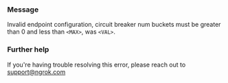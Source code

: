 
### Message
Invalid endpoint configuration, circuit breaker num buckets must be greater than 0 and less than <code>&lt;MAX&gt;</code>, was <code>&lt;VAL&gt;</code>.

### Further help
If you're having trouble resolving this error, please reach out to [support@ngrok.com](mailto:support@ngrok.com?subject=Help%20with%20ERR_NGROK_1618)

